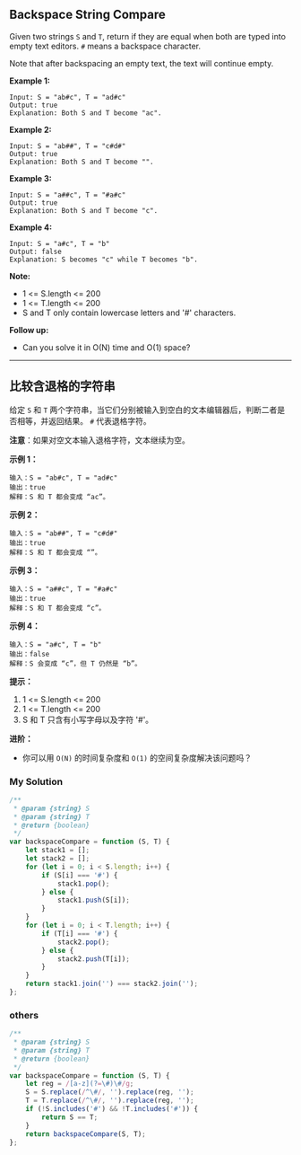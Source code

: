## Backspace String Compare

Given two strings `S` and `T`, return if they are equal when both are typed into empty text editors. `#` means a backspace character.

Note that after backspacing an empty text, the text will continue empty.

**Example 1:**

    Input: S = "ab#c", T = "ad#c"
    Output: true
    Explanation: Both S and T become "ac".

**Example 2:**

    Input: S = "ab##", T = "c#d#"
    Output: true
    Explanation: Both S and T become "".

**Example 3:**

    Input: S = "a##c", T = "#a#c"
    Output: true
    Explanation: Both S and T become "c".

**Example 4:**

    Input: S = "a#c", T = "b"
    Output: false
    Explanation: S becomes "c" while T becomes "b".

**Note:**

-   1 <= S.length <= 200
-   1 <= T.length <= 200
-   S and T only contain lowercase letters and '#' characters.

**Follow up:**

-   Can you solve it in O(N) time and O(1) space?

---

## 比较含退格的字符串

给定 `S` 和 `T` 两个字符串，当它们分别被输入到空白的文本编辑器后，判断二者是否相等，并返回结果。 `#` 代表退格字符。

**注意**：如果对空文本输入退格字符，文本继续为空。

**示例 1：**

    输入：S = "ab#c", T = "ad#c"
    输出：true
    解释：S 和 T 都会变成 “ac”。

**示例 2：**

    输入：S = "ab##", T = "c#d#"
    输出：true
    解释：S 和 T 都会变成 “”。

**示例 3：**

    输入：S = "a##c", T = "#a#c"
    输出：true
    解释：S 和 T 都会变成 “c”。

**示例 4：**

    输入：S = "a#c", T = "b"
    输出：false
    解释：S 会变成 “c”，但 T 仍然是 “b”。

**提示：**

1. 1 <= S.length <= 200
2. 1 <= T.length <= 200
3. S 和 T 只含有小写字母以及字符 '#'。

**进阶：**

-   你可以用 `O(N)` 的时间复杂度和 `O(1)` 的空间复杂度解决该问题吗？

### My Solution

```javascript
/**
 * @param {string} S
 * @param {string} T
 * @return {boolean}
 */
var backspaceCompare = function (S, T) {
    let stack1 = [];
    let stack2 = [];
    for (let i = 0; i < S.length; i++) {
        if (S[i] === '#') {
            stack1.pop();
        } else {
            stack1.push(S[i]);
        }
    }
    for (let i = 0; i < T.length; i++) {
        if (T[i] === '#') {
            stack2.pop();
        } else {
            stack2.push(T[i]);
        }
    }
    return stack1.join('') === stack2.join('');
};
```

### others

```javascript
/**
 * @param {string} S
 * @param {string} T
 * @return {boolean}
 */
var backspaceCompare = function (S, T) {
    let reg = /[a-z](?=\#)\#/g;
    S = S.replace(/^\#/, '').replace(reg, '');
    T = T.replace(/^\#/, '').replace(reg, '');
    if (!S.includes('#') && !T.includes('#')) {
        return S == T;
    }
    return backspaceCompare(S, T);
};
```

